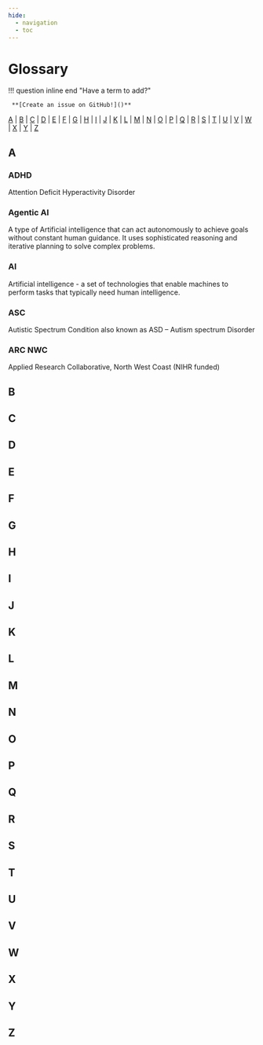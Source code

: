 ```yaml
---
hide:
  - navigation
  - toc
---
```


# Glossary

!!! question	inline end "Have a term to add?"

	 **[Create an issue on GitHub!]()**


[A](#a)  |  [B](#b)  |  [C](#c)  |  [D](#d)  |  [E](#e)  |  [F](#f)  |  [G](#g)  |  [H](#h)  |  [I](#i)  |  [J](#j)  |  [K](#k)  |  [L](#l)  |  [M](#m)  |  [N](#n)  |  [O](#o)  |  [P](#p)  |  [Q](#q)  |  [R](#r)  |  [S](#s)  |  [T](#t)  |  [U](#u)  |  [V](#v)  |  [W](#w)  |  [X](#x)  |  [Y](#y)  |  [Z](#z)


## A

### ADHD
Attention Deficit Hyperactivity Disorder

### Agentic AI 
A type of Artificial intelligence that can act autonomously to achieve goals without constant human guidance. It uses sophisticated reasoning and iterative planning to solve complex problems.

### AI
Artificial intelligence - a set of technologies that enable machines to perform tasks that typically need human intelligence.

### ASC 
Autistic Spectrum Condition also known as ASD – Autism spectrum Disorder

### ARC NWC
Applied Research Collaborative, North West Coast (NIHR funded)

## B

## C

## D

## E

## F

## G

## H

## I

## J

## K

## L

## M

## N

## O

## P

## Q

## R

## S

## T

## U

## V

## W

## X

## Y

## Z
